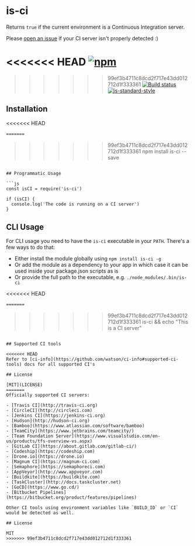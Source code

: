 # is-ci

Returns `true` if the current environment is a Continuous Integration
server.

Please [open an issue](https://github.com/watson/is-ci/issues) if your
CI server isn't properly detected :)

<<<<<<< HEAD
[![npm](https://img.shields.io/npm/v/is-ci.svg)](https://www.npmjs.com/package/is-ci)
=======
>>>>>>> 99ef3b4711c8dcd2f717e43dd012712d1f333361
[![Build status](https://travis-ci.org/watson/is-ci.svg?branch=master)](https://travis-ci.org/watson/is-ci)
[![js-standard-style](https://img.shields.io/badge/code%20style-standard-brightgreen.svg?style=flat)](https://github.com/feross/standard)

## Installation

<<<<<<< HEAD
```bash
=======
```
>>>>>>> 99ef3b4711c8dcd2f717e43dd012712d1f333361
npm install is-ci --save
```

## Programmatic Usage

```js
const isCI = require('is-ci')

if (isCI) {
  console.log('The code is running on a CI server')
}
```

## CLI Usage

For CLI usage you need to have the `is-ci` executable in your `PATH`.
There's a few ways to do that:

- Either install the module globally using `npm install is-ci -g`
- Or add the module as a dependency to your app in which case it can be
  used inside your package.json scripts as is
- Or provide the full path to the executable, e.g.
  `./node_modules/.bin/is-ci`

<<<<<<< HEAD
```bash
=======
```
>>>>>>> 99ef3b4711c8dcd2f717e43dd012712d1f333361
is-ci && echo "This is a CI server"
```

## Supported CI tools

<<<<<<< HEAD
Refer to [ci-info](https://github.com/watson/ci-info#supported-ci-tools) docs for all supported CI's

## License

[MIT](LICENSE)
=======
Officially supported CI servers:

- [Travis CI](http://travis-ci.org)
- [CircleCI](http://circleci.com)
- [Jenkins CI](https://jenkins-ci.org)
- [Hudson](http://hudson-ci.org)
- [Bamboo](https://www.atlassian.com/software/bamboo)
- [TeamCity](https://www.jetbrains.com/teamcity/)
- [Team Foundation Server](https://www.visualstudio.com/en-us/products/tfs-overview-vs.aspx)
- [GitLab CI](https://about.gitlab.com/gitlab-ci/)
- [Codeship](https://codeship.com)
- [Drone.io](https://drone.io)
- [Magnum CI](https://magnum-ci.com)
- [Semaphore](https://semaphoreci.com)
- [AppVeyor](http://www.appveyor.com)
- [Buildkite](https://buildkite.com)
- [TaskCluster](http://docs.taskcluster.net)
- [GoCD](https://www.go.cd/)
- [Bitbucket Pipelines](https://bitbucket.org/product/features/pipelines)

Other CI tools using environment variables like `BUILD_ID` or `CI` would be detected as well.

## License

MIT
>>>>>>> 99ef3b4711c8dcd2f717e43dd012712d1f333361
